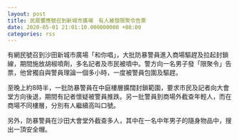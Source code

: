 ```yaml
---
layout: post
title: 民眾響應號召到新城市廣場　有人被發限聚令告票
date: 2020-05-01 21:01:10.000000000 +08:00
categories: rss
---
```


有網民號召到沙田新城市廣場「和你唱」，大批防暴警員進入商場驅趕及拉起封鎖線，期間施放胡椒噴劑，多名記者及市民被噴中。警方向一名男子發「限聚令」告票，他曾獨自與警員理論一個多小時，一度被警員包圍及驅趕。

至晚上約8時半，一批防暴警員在中庭樓層擴闊封鎖範圍，要求市民及記者向大會堂方向後退，期間有記者懷疑被警員推跌。另一批警員到商場外截查年輕人，而在商場不同樓層，分別有人繼續高叫口號。

另外，防暴警員在沙田大會堂外截查多人，其中在一名中年男子的隨身物品中，搜出一頂安全帽。
